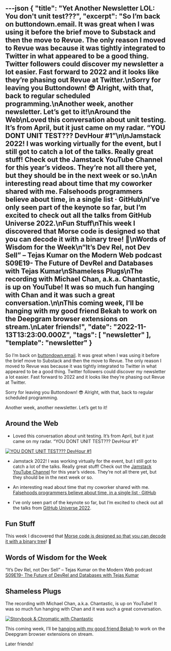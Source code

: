 ---json
{
  "title": "Yet Another Newsletter LOL: You don't unit test???",
  "excerpt": "So I’m back on buttondown.email. It was great when I was using it before the brief move to Substack and then the move to Revue. The only reason I moved to Revue was because it was tightly integrated to Twitter in what appeared to be a good thing. Twitter followers could discover my newsletter a lot easier. Fast forward to 2022 and it looks like they’re phasing out Revue at Twitter.\nSorry for leaving you Buttondown! 😎 Alright, with that, back to regular scheduled programming.\nAnother week, another newsletter. Let’s get to it!\nAround the Web\nLoved this conversation about unit testing. It’s from April, but it just came on my radar. “YOU DONT UNIT TEST??? DevHour #1”\n\nJamstack 2022! I was working virtually for the event, but I still got to catch a lot of the talks. Really great stuff! Check out the Jamstack YouTube Channel for this year’s videos. They’re not all there yet, but they should be in the next week or so.\nAn interesting read about time that my coworker shared with me. Falsehoods programmers believe about time, in a single list · GitHub\nI’ve only seen part of the keynote so far, but I’m excited to check out all the talks from GitHub Universe 2022.\nFun Stuff\nThis week I discovered that Morse code is designed so that you can decode it with a binary tree! 🤯\nWords of Wisdom for the Week\n“It’s Dev Rel, not Dev Sell” – Tejas Kumar on the Modern Web podcast S09E19- The Future of DevRel and Databases with Tejas Kumar\nShameless Plugs\nThe recording with Michael Chan, a.k.a. Chantastic, is up on YouTube! It was so much fun hanging with Chan and it was such a great conversation.\n\nThis coming week, I’ll be hanging with my good friend Bekah to work on the Deepgram browser extensions on stream.\nLater friends!",
  "date": "2022-11-13T13:23:00.000Z",
  "tags": [
    "newsletter"
  ],
  "template": "newsletter"
}
---

<p>So I&rsquo;m back on <a href="http://buttondown.email?utm_source=nickytonline&amp;utm_medium=email&amp;utm_campaign=yet-another-newsletter-lol-issue-72-you-dont-unit" target="_blank">buttondown.email</a>. It was great when I was using it before the brief move to Substack and then the move to Revue. The only reason I moved to Revue was because it was tightly integrated to Twitter in what appeared to be a good thing. Twitter followers could discover my newsletter a lot easier. Fast forward to 2022 and it looks like they&rsquo;re phasing out Revue at Twitter.</p>
<p>Sorry for leaving you Buttondown! 😎 Alright, with that, back to regular scheduled programming.</p>
<p>Another week, another newsletter. Let’s get to it!</p>
<h2>Around the Web</h2>
<ul>
<li>Loved this conversation about unit testing. It&rsquo;s from April, but it just came on my radar. &ldquo;YOU DONT UNIT TEST??? DevHour #1&rdquo;</li>
</ul>
<p><a href="https://www.youtube.com/watch?v=pvBHyip4peo&amp;utm_source=nickytonline&amp;utm_medium=email&amp;utm_campaign=yet-another-newsletter-lol-issue-72-you-dont-unit" target="_blank"><img alt="YOU DONT UNIT TEST??? DevHour #1"  src="https://i.ytimg.com/vi/pvBHyip4peo/hqdefault.jpg?sqp=-oaymwEbCKgBEF5IVfKriqkDDggBFQAAiEIYAXABwAEG&amp;rs=AOn4CLAXKBWW7lZxrYM0P1w2ic6QLJH7_g" /></a></p>
<ul>
<li>
<p>Jamstack 2022! I was working virtually for the event, but I still got to catch a lot of the talks. Really great stuff! Check out the <a href="https://www.youtube.com/channel/UC8bRyfU7ycLXnEBfvdorpUg?utm_source=nickytonline&amp;utm_medium=email&amp;utm_campaign=yet-another-newsletter-lol-issue-72-you-dont-unit" target="_blank">Jamstack YouTube Channel</a> for this year&rsquo;s videos. They&rsquo;re not all there yet, but they should be in the next week or so.</p>
</li>
<li>
<p>An interesting read about time that my coworker shared with me. <a href="https://gist.github.com/timvisee/fcda9bbdff88d45cc9061606b4b923ca?utm_source=nickytonline&amp;utm_medium=email&amp;utm_campaign=yet-another-newsletter-lol-issue-72-you-dont-unit" target="_blank">Falsehoods programmers believe about time, in a single list · GitHub</a></p>
</li>
<li>
<p>I&rsquo;ve only seen part of the keynote so far, but I&rsquo;m excited to check out all the talks from <a href="https://watch.githubuniverse.com?utm_source=nickytonline&amp;utm_medium=email&amp;utm_campaign=yet-another-newsletter-lol-issue-72-you-dont-unit" target="_blank">GitHub Universe 2022</a>.</p>
</li>
</ul>
<h2>Fun Stuff</h2>
<p>This week I discovered that <a href="https://twitter.com/DanHollick/status/1588169181324664833?utm_source=nickytonline&amp;utm_medium=email&amp;utm_campaign=yet-another-newsletter-lol-issue-72-you-dont-unit" target="_blank">Morse code is designed so that you can decode it with a binary tree</a>! 🤯</p>
<h2>Words of Wisdom for the Week</h2>
<p>&ldquo;It&rsquo;s Dev Rel, not Dev Sell&rdquo; – Tejas Kumar on the Modern Web podcast <a href="https://modernweb.podbean.com/e/s09e19-the-future-of-devrel-and-databases-with-tejas-kumar/?utm_source=nickytonline&amp;utm_medium=email&amp;utm_campaign=yet-another-newsletter-lol-issue-72-you-dont-unit" target="_blank">S09E19- The Future of DevRel and Databases with Tejas Kumar</a></p>
<h2>Shameless Plugs</h2>
<p>The recording with Michael Chan, a.k.a. Chantastic, is up on YouTube! It was so much fun hanging with Chan and it was such a great conversation.</p>
<p><a href="https://www.youtube.com/watch?v=UNzC-pNekMc&amp;utm_source=nickytonline&amp;utm_medium=email&amp;utm_campaign=yet-another-newsletter-lol-issue-72-you-dont-unit" target="_blank"><img alt="Storybook &amp; Chromatic with Chantastic"  src="https://static-cdn.jtvnw.net/cf_vods/d2nvs31859zcd8/5d4e68f1689a06adbe47_nickytonline_59694314088_7288746524/thumb/custom-ae6bd773-bd87-40f8-bd36-69734b2f4967-640x360.png" /></a></p>
<p>This coming week, I&rsquo;ll be <a href="https://www.twitch.tv/nickytonline/schedule?segmentID=6fb67867-7605-4cf2-9900-256e0c8d4a0c&amp;utm_source=nickytonline&amp;utm_medium=email&amp;utm_campaign=yet-another-newsletter-lol-issue-72-you-dont-unit" target="_blank">hanging with my good friend Bekah</a> to work on the Deepgram browser extensions on stream.</p>
<p>Later friends!</p>
